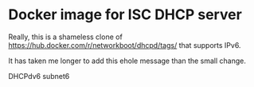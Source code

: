 Docker image for ISC DHCP server
================================

Really, this is a shameless clone of https://hub.docker.com/r/networkboot/dhcpd/tags/ that supports IPv6.

It has taken me longer to add this ehole message than the small change.

DHCPdv6 subnet6
